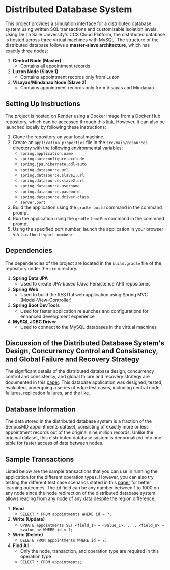 # Distributed Database System

This project provides a simulation interface for a distributed database system using written SQL transactions and customizable isolation levels. Using De La Salle University's CCS Cloud Platform, the distributed database is hosted across three virtual machines with MySQL. The structure of the distributed database follows a **master-slave architecture**, which has exactly three nodes:
1. **Central Node (Master)**
     - Contains all appointment records
2. **Luzon Node (Slave 1)**
     - Contains appointment records only from Luzon
3. **Visayas/Mindanao Node (Slave 2)**
     - Contains appointment records only from Visayas and Mindanao

## Setting Up Instructions
The project is hosted on Render using a Docker image from a Docker Hub repository, which can be accessed through this [link](https://distributed-database-system-latest.onrender.com/). However, it can also be launched locally by following these instructions:
1. Clone the repository on your local machine.
2. Create an `application.properties` file in the `src/main/resources` directory with the following environmental variables:
     - `spring.application.name`
     - `spring.autoconfigure.exclude`
     - `spring.jpa.hibernate.ddl-auto`
     - `spring.datasource.url`
     - `spring.datasource.slave1.url`
     - `spring.datasource.slave2.url`
     - `spring.datasource.username`
     - `spring.datasource.password`
     - `spring.datasource.driver-class`
     - `server.port`
3. Build the application using the `gradle build` command in the command prompt.
4. Run the application using the `gradle bootRun` command in the command prompt.
5. Using the specified port number, launch the application in your browser via `localhost:<port number>`

## Dependencies
The dependencies of the project are located in the `build.gradle` file of the repository under the `src` directory.
1. **Spring Data JPA**
     - Used to create JPA-based (Java Persistence API) repositories
2. **Spring Web**
     - Used to build the RESTful web application using Spring MVC (Model-View-Controller)
3. **Spring Boot DevTools**
     - Used for faster application relaunches and configurations for enhanced development experience
4. **MySQL JDBC Driver**
     - Used to connect to the MySQL databases in the virtual machines

## Discussion of the Distributed Database System's Design, Concurrency Control and Consistency, and Global Failure and Recovery Strategy
The significant details of the distributed database design, concurrency control and consistency, and global failure and recovery strategy are documented in this [paper](https://drive.google.com/file/d/1oqLWK2b2EjM7uYK4zSQ4-7E-jXVc60-Q). This database application was designed, tested, evaluated, undergoing a series of edge test cases, including central node failures, replication failures, and the like.

## Database Information
The data stored in the distributed database system is a fraction of the SeriousMD appointments dataset, consisting of exactly more or less appointment records out of the original nine million records. Unlike the original dataset, this distributed database system is denormalized into one table for faster access of data between nodes.

## Sample Transactions
Listed below are the sample transactions that you can use in running the application for the different operation types. However, you can also try testing the different test case scenarios stated in this [paper](https://drive.google.com/file/d/1oqLWK2b2EjM7uYK4zSQ4-7E-jXVc60-Q) for better learning outcomes. The `id` field can be any number between 1 to 1000 on any node since the node redirection of the distributed database system allows reading from any node of any data despite the region difference.
1. **Read**
     - `SELECT * FROM appointments WHERE id = ?;`
2. **Write (Update)**
     - `UPDATE appointments SET <field_1> = <value_1>, ..., <field_n> = <value_n> WHERE id = ?;`
3. **Write (Delete)**
     - `DELETE FROM appointments WHERE id = ?;`
4. **Find All**
     - Only the node, transaction, and operation type are required in this operation type
     - `SELECT * FROM appointments;`
